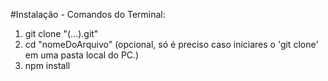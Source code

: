 #Instalação - Comandos do Terminal:

1. git clone "(...).git"
2. cd "nomeDoArquivo"    (opcional, só é preciso caso iniciares o 'git clone' em uma pasta local do PC.)
3. npm install